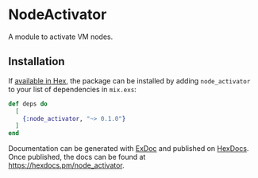 # NodeActivator

A module to activate VM nodes.

## Installation

If [available in Hex](https://hex.pm/docs/publish), the package can be installed
by adding `node_activator` to your list of dependencies in `mix.exs`:

```elixir
def deps do
  [
    {:node_activator, "~> 0.1.0"}
  ]
end
```

Documentation can be generated with [ExDoc](https://github.com/elixir-lang/ex_doc)
and published on [HexDocs](https://hexdocs.pm). Once published, the docs can
be found at <https://hexdocs.pm/node_activator>.

